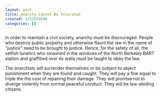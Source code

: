 ```yaml
---
layout: post
title: Anarchy Cannot Be Tolerated
created: 1231559580
categories: []
---
```

In order to maintain a civil society, anarchy must be discouraged. People who destroy public property and otherwise flaunt the law in the name of "justice" need to be brought to justice. Hence, for the safety of all, the selfish lunatics who smashed in the windows of the North Berkeley BART station and graffitied over its walls must be taught to obey the law.

The anarchists will surrender themselves or be subject to abject punishment when they are found and caught. They will pay a fine equal to triple the the cost of repairing their damage. They will promise not to diverge violently from normal peaceful conduct. They will be law-abiding citizens.
